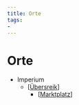 ```yaml
---
title: Orte
tags:
- 
---
```


# Orte

* Imperium
  * [[Übersreik]]
    * [[Marktplatz]]

[//begin]: # "Autogenerated link references for markdown compatibility"
[Übersreik]: Übersreik/Übersreik.md "Übersreik"
[Marktplatz]: Übersreik/Marktplatz.md "Übersreik Marktplatz"
[//end]: # "Autogenerated link references"